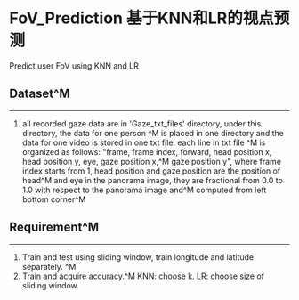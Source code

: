 # FoV_Prediction 基于KNN和LR的视点预测
Predict user FoV using KNN and LR

## Dataset^M
---
1. all recorded gaze data are in 'Gaze_txt_files' directory, under this directory, the data for one person ^M
is placed in one directory and the data for one video is stored in one txt file. each line in txt file ^M 
is organized as follows: "frame, frame index, forward, head position x, head position y, eye, gaze position x,^M
gaze position y", where frame index starts from 1, head position and gaze position are the position of head^M
and eye in the panorama image, they are fractional from 0.0 to 1.0 with respect to the panorama image and^M
computed from left bottom corner^M

## Requirement^M
---
1. Train and test using sliding window, train longitude and latitude separately. ^M
2. Train and acquire accuracy.^M
KNN: choose k.
LR: choose size of sliding window.
